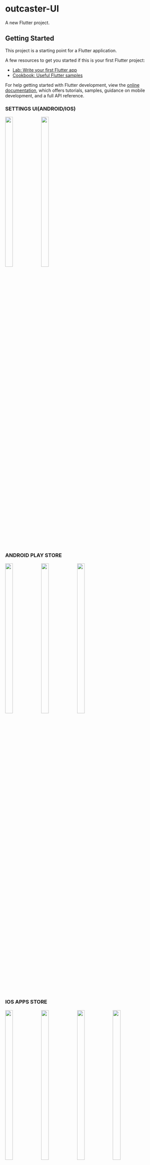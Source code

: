 # outcaster-UI

A new Flutter project.

## Getting Started

This project is a starting point for a Flutter application.

A few resources to get you started if this is your first Flutter project:

- [Lab: Write your first Flutter app](https://docs.flutter.dev/get-started/codelab)
- [Cookbook: Useful Flutter samples](https://docs.flutter.dev/cookbook)

For help getting started with Flutter development, view the
[online documentation](https://docs.flutter.dev/), which offers tutorials,
samples, guidance on mobile development, and a full API reference.


### SETTINGS UI(ANDROID/IOS)
<p float="center">

<img src="https://user-images.githubusercontent.com/113604075/213981473-bc3e19a4-5005-49fa-8db4-e38ba2d66791.png" width=22% height=35%>
<img src="https://user-images.githubusercontent.com/118955280/211778171-178e7708-2866-40d3-b3ad-de6cad11efe2.png" width=22% height=35%>

</p>


### ANDROID PLAY STORE
<p float="center">

<img src="https://user-images.githubusercontent.com/113604075/213984216-529753be-9c72-4d3f-9c71-719cdcfe5766.png" width=22% height=35%>
<img src="https://user-images.githubusercontent.com/113604075/213984618-303dffe6-3a60-4b1a-a2de-f6d607216b52.png" width=22% height=35%> 
<img src="https://user-images.githubusercontent.com/113604075/213984458-a6eee0c6-ef6f-4c55-89f9-1728e1454896.png" width=22% height=35%>

</p>



### IOS APPS STORE

<p float="center">

<img src="https://user-images.githubusercontent.com/118955280/211778479-d2e563ac-67b0-4ef9-8f50-909825aec7bf.png" width=22% height=35%>
<img src="https://user-images.githubusercontent.com/118955280/211778549-c637c512-a4a9-456c-a092-0aa22d284ca7.png" width=22% height=35%>
<img src="https://user-images.githubusercontent.com/1189 55280/211778559-30bc7e69-786e-4286-bb06-169a7f6d3403.png" width=22% height=35%>
<img src v="https://user-images.githubusercontent.com/118955280/211778842-77e18976-2d9b-4cf9-ab48-8a288c4703fd.png" width=22% height=35%>
  
</p>


### STEPPER

<p float="center">

<img src="https://user-images.githubusercontent.com/113604075/213982632-3fa152f6-1a4c-4f93-9d3e-71aaca2b61a7.png" width=22% height=35%>
<img src="https://user-images.githubusercontent.com/113604075/213982705-e9a7a8db-789e-4a50-a680-6580bb0aff47.png" width=22% height=35%>

</p>
